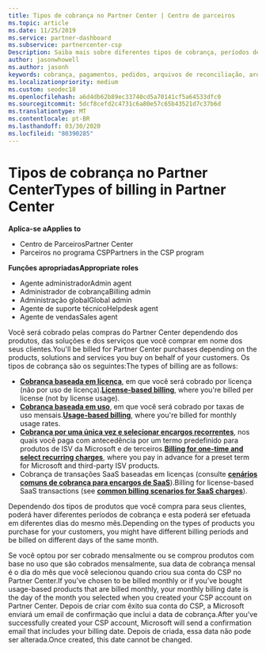 ```yaml
---
title: Tipos de cobrança no Partner Center | Centro de parceiros
ms.topic: article
ms.date: 11/25/2019
ms.service: partner-dashboard
ms.subservice: partnercenter-csp
Description: Saiba mais sobre diferentes tipos de cobrança, períodos de cobrança e datas de cobrança que você pode ver no Partner Center.
author: jasonwhowell
ms.author: jasonh
keywords: cobrança, pagamentos, pedidos, arquivos de reconciliação, arquivo de reconhecimento
ms.localizationpriority: medium
ms.custom: seodec18
ms.openlocfilehash: a6d4db62b89ec33740cd5a70141cf5a64533dfc0
ms.sourcegitcommit: 5dcf8cefd2c4731c6a80e57c65b43521d7c37b6d
ms.translationtype: MT
ms.contentlocale: pt-BR
ms.lasthandoff: 03/30/2020
ms.locfileid: "80390285"
---
```

# <a name="types-of-billing-in-partner-center"></a><span data-ttu-id="855ca-104">Tipos de cobrança no Partner Center</span><span class="sxs-lookup"><span data-stu-id="855ca-104">Types of billing in Partner Center</span></span>

<span data-ttu-id="855ca-105">**Aplica-se a**</span><span class="sxs-lookup"><span data-stu-id="855ca-105">**Applies to**</span></span>

- <span data-ttu-id="855ca-106">Centro de Parceiros</span><span class="sxs-lookup"><span data-stu-id="855ca-106">Partner Center</span></span>
- <span data-ttu-id="855ca-107">Parceiros no programa CSP</span><span class="sxs-lookup"><span data-stu-id="855ca-107">Partners in the CSP program</span></span>

<span data-ttu-id="855ca-108">**Funções apropriadas**</span><span class="sxs-lookup"><span data-stu-id="855ca-108">**Appropriate roles**</span></span>

- <span data-ttu-id="855ca-109">Agente administrador</span><span class="sxs-lookup"><span data-stu-id="855ca-109">Admin agent</span></span>
- <span data-ttu-id="855ca-110">Administrador de cobrança</span><span class="sxs-lookup"><span data-stu-id="855ca-110">Billing admin</span></span>
- <span data-ttu-id="855ca-111">Administração global</span><span class="sxs-lookup"><span data-stu-id="855ca-111">Global admin</span></span>
- <span data-ttu-id="855ca-112">Agente de suporte técnico</span><span class="sxs-lookup"><span data-stu-id="855ca-112">Helpdesk agent</span></span>
- <span data-ttu-id="855ca-113">Agente de vendas</span><span class="sxs-lookup"><span data-stu-id="855ca-113">Sales agent</span></span>

<span data-ttu-id="855ca-114">Você será cobrado pelas compras do Partner Center dependendo dos produtos, das soluções e dos serviços que você comprar em nome dos seus clientes.</span><span class="sxs-lookup"><span data-stu-id="855ca-114">You'll be billed for Partner Center purchases depending on the products, solutions and services you buy on behalf of your customers.</span></span> <span data-ttu-id="855ca-115">Os tipos de cobrança são os seguintes:</span><span class="sxs-lookup"><span data-stu-id="855ca-115">The types of billing are as follows:</span></span>

- <span data-ttu-id="855ca-116">[**Cobrança baseada em licença**](license-based-billing.md), em que você será cobrado por licença (não por uso de licença).</span><span class="sxs-lookup"><span data-stu-id="855ca-116">[**License-based billing**](license-based-billing.md), where you're billed per license (not by license usage).</span></span>
- <span data-ttu-id="855ca-117">[**Cobrança baseada em uso**](usage-based-billing.md), em que você será cobrado por taxas de uso mensais.</span><span class="sxs-lookup"><span data-stu-id="855ca-117">[**Usage-based billing**](usage-based-billing.md), where you're billed for monthly usage rates.</span></span>
- <span data-ttu-id="855ca-118">[**Cobrança por uma única vez e selecionar encargos recorrentes**](one-time-and-recurring-billing.md), nos quais você paga com antecedência por um termo predefinido para produtos de ISV da Microsoft e de terceiros.</span><span class="sxs-lookup"><span data-stu-id="855ca-118">[**Billing for one-time and select recurring charges**](one-time-and-recurring-billing.md), where you pay in advance for a preset term for Microsoft and third-party ISV products.</span></span>
- <span data-ttu-id="855ca-119">Cobrança de transações SaaS baseadas em licenças (consulte [**cenários comuns de cobrança para encargos de SaaS**](common-billing-scenarios-saas.md)).</span><span class="sxs-lookup"><span data-stu-id="855ca-119">Billing for license-based SaaS transactions (see [**common billing scenarios for SaaS charges**](common-billing-scenarios-saas.md)).</span></span>

<span data-ttu-id="855ca-120">Dependendo dos tipos de produtos que você compra para seus clientes, poderá haver diferentes períodos de cobrança e esta poderá ser efetuada em diferentes dias do mesmo mês.</span><span class="sxs-lookup"><span data-stu-id="855ca-120">Depending on the types of products you purchase for your customers, you might have different billing periods and be billed on different days of the same month.</span></span>

<span data-ttu-id="855ca-121">Se você optou por ser cobrado mensalmente ou se comprou produtos com base no uso que são cobrados mensalmente, sua data de cobrança mensal é o dia do mês que você selecionou quando criou sua conta do CSP no Partner Center.</span><span class="sxs-lookup"><span data-stu-id="855ca-121">If you’ve chosen to be billed monthly or if you’ve bought usage-based products that are billed monthly, your monthly billing date is the day of the month you selected when you created your CSP account on Partner Center.</span></span> <span data-ttu-id="855ca-122">Depois de criar com êxito sua conta do CSP, a Microsoft enviará um email de confirmação que inclui a data de cobrança.</span><span class="sxs-lookup"><span data-stu-id="855ca-122">After you’ve successfully created your CSP account, Microsoft will send a confirmation email that includes your billing date.</span></span> <span data-ttu-id="855ca-123">Depois de criada, essa data não pode ser alterada.</span><span class="sxs-lookup"><span data-stu-id="855ca-123">Once created, this date cannot be changed.</span></span>
